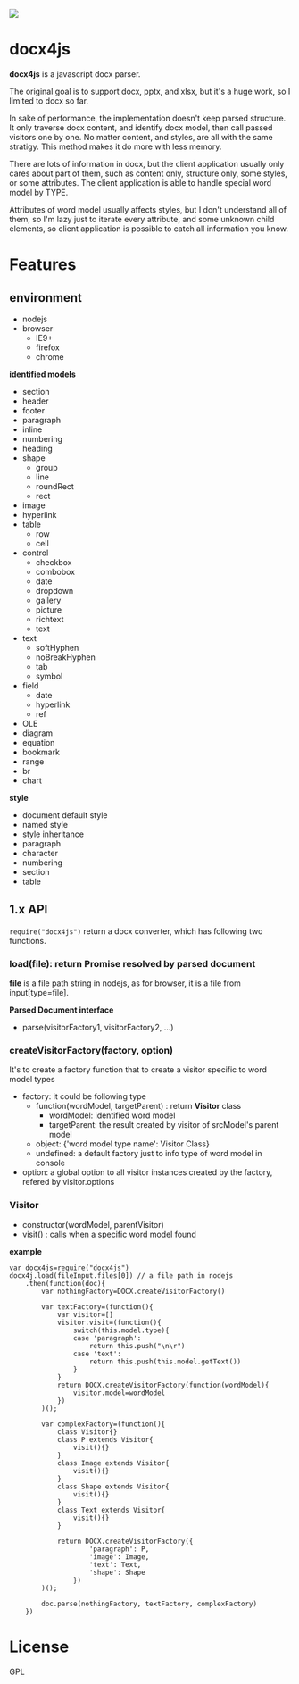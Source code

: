 ![](https://api.travis-ci.org/lalalic/docx4js.svg?branch=master)

# docx4js
**docx4js** is a javascript docx parser.

The original goal is to support docx, pptx, and xlsx, but it's a huge work, so I limited to docx so far.

In sake of performance, the implementation doesn't keep parsed structure. It only traverse docx content, and identify docx model, then call passed visitors one by one. No matter content, and styles, are all with the same stratigy. This method makes it do more with less memory.  

There are lots of information in docx, but the client application usually only cares about part of them, such as content only, structure only, some styles, or some attributes. The client application is able to handle special word model by TYPE.

Attributes of word model usually affects styles, but I don't understand all of them, so I'm lazy just to iterate every attribute, and some unknown child elements, so client application is possible to catch all information you know.

# Features


## environment


* nodejs
* browser
	* IE9+
	* firefox
	* chrome


**identified models**

* section
* header
* footer
* paragraph
* inline
* numbering
* heading
* shape
	* group
	* line
	* roundRect
	* rect
* image
* hyperlink
* table
	* row
	* cell
* control
	* checkbox
	* combobox
	* date
	* dropdown
	* gallery
	* picture
	* richtext
	* text
* text
	* softHyphen
	* noBreakHyphen
	* tab
	* symbol
* field
	* date
	* hyperlink
	* ref
* OLE
* diagram
* equation
* bookmark
* range
* br
* chart

**style**

* document default style
* named style
* style inheritance
* paragraph
* character
* numbering
* section
* table

## 1.x API
`require("docx4js")` return a docx converter, which has following two functions.

### load(file): return Promise resolved by parsed document
**file** is a file path string in nodejs, as for browser, it is a file from input[type=file].

**Parsed Document interface**

* parse(visitorFactory1, visitorFactory2, ...)

### createVisitorFactory(factory, option)
It's to create a factory function that to create a visitor specific to word model types

* factory: it could be following type
	* function(wordModel, targetParent) : return **Visitor** class
		* wordModel: identified word model
		* targetParent: the result created by visitor of srcModel's parent model
	* object: {'word model type name': Visitor Class}
	* undefined: a default factory just to info type of word model in console
* option: a global option to all visitor instances created by the factory, refered by visitor.options

### Visitor
* constructor(wordModel, parentVisitor)
* visit() : calls when a specific word model found

**example**

	var docx4js=require("docx4js")
	docx4j.load(fileInput.files[0]) // a file path in nodejs
		.then(function(doc){
			var nothingFactory=DOCX.createVisitorFactory()

			var textFactory=(function(){
				var visitor=[]
				visitor.visit=(function(){
					switch(this.model.type){
					case 'paragraph':
						return this.push("\n\r")
					case 'text':
						return this.push(this.model.getText())
					}
				}
				return DOCX.createVisitorFactory(function(wordModel){
					visitor.model=wordModel
				})
			)();

			var complexFactory=(function(){
				class Visitor{}
				class P extends Visitor{
					visit(){}
				}
				class Image extends Visitor{
					visit(){}
				}
				class Shape extends Visitor{
					visit(){}
				}
				class Text extends Visitor{
					visit(){}
				}

				return DOCX.createVisitorFactory({
						'paragraph': P,
						'image': Image,
						'text': Text,
						'shape': Shape
					})
			)();

			doc.parse(nothingFactory, textFactory, complexFactory)
		})
# License
GPL
